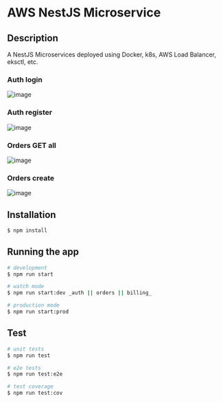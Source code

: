 # AWS NestJS Microservice
## Description

A NestJS Microservices deployed using Docker, k8s, AWS Load Balancer, eksctl, etc.

### Auth login
![image](https://github.com/Audiph/nestjs-microservice/assets/83140802/f469c7fb-fa11-4116-8a83-f266bab5f174)

### Auth register
![image](https://github.com/Audiph/nestjs-microservice/assets/83140802/e860adc5-d9da-45c5-9781-e7e363daf112)

### Orders GET all
![image](https://github.com/Audiph/nestjs-microservice/assets/83140802/4297ad45-7cd0-458a-b6b1-74d7657fb96f)

### Orders create
![image](https://github.com/Audiph/nestjs-microservice/assets/83140802/70f152e7-c58e-407f-95c8-4fae7f2b229d)


## Installation

```bash
$ npm install
```

## Running the app

```bash
# development
$ npm run start

# watch mode
$ npm run start:dev _auth || orders || billing_

# production mode
$ npm run start:prod
```

## Test

```bash
# unit tests
$ npm run test

# e2e tests
$ npm run test:e2e

# test coverage
$ npm run test:cov
```
